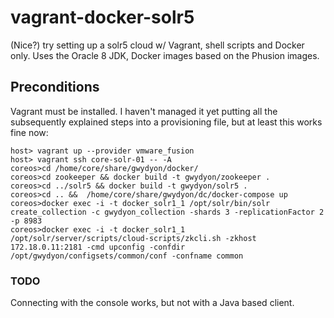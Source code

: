 # vagrant-docker-solr5
(Nice?) try setting up a solr5 cloud w/ Vagrant, shell scripts and Docker only. Uses the Oracle 8 JDK, Docker images based on the Phusion images.

## Preconditions

Vagrant must be installed. 
I haven't managed it yet putting all the subsequently explained steps into a provisioning file, but at least this works fine now:

```
host> vagrant up --provider vmware_fusion
host> vagrant ssh core-solr-01 -- -A
coreos>cd /home/core/share/gwydyon/docker/
coreos>cd zookeeper && docker build -t gwydyon/zookeeper .
coreos>cd ../solr5 && docker build -t gwydyon/solr5 .
coreos>cd .. &&  /home/core/share/gwydyon/dc/docker-compose up
coreos>docker exec -i -t docker_solr1_1 /opt/solr/bin/solr create_collection -c gwydyon_collection -shards 3 -replicationFactor 2 -p 8983
coreos>docker exec -i -t docker_solr1_1 /opt/solr/server/scripts/cloud-scripts/zkcli.sh -zkhost 172.18.0.11:2181 -cmd upconfig -confdir /opt/gwydyon/configsets/common/conf -confname common
```

### TODO
Connecting with the console works, but not with a Java based client.